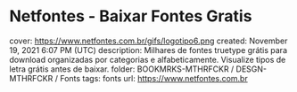 # Netfontes - Baixar Fontes Gratis

cover: https://www.netfontes.com.br/gifs/logotipo6.png
created: November 19, 2021 6:07 PM (UTC)
description: Milhares de fontes truetype grátis para download organizadas por categorias e alfabeticamente. Visualize tipos de letra grátis antes de baixar.
folder: BOOKMRKS-MTHRFCKR / DESGN-MTHRFCKR / Fonts
tags: fonts
url: https://www.netfontes.com.br